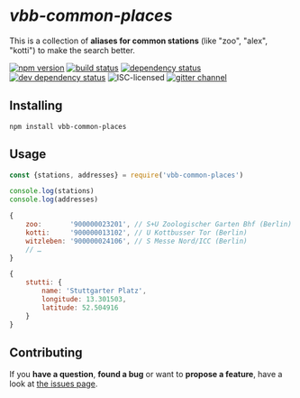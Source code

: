 # *vbb-common-places*

This is a collection of **aliases for common stations** (like "zoo", "alex", "kotti") to make the search better.

[![npm version](https://img.shields.io/npm/v/vbb-common-places.svg)](https://www.npmjs.com/package/vbb-common-places)
[![build status](https://img.shields.io/travis/derhuerst/vbb-common-places.svg)](https://travis-ci.org/derhuerst/vbb-common-places)
[![dependency status](https://img.shields.io/david/derhuerst/vbb-common-places.svg)](https://david-dm.org/derhuerst/vbb-common-places)
[![dev dependency status](https://img.shields.io/david/dev/derhuerst/vbb-common-places.svg)](https://david-dm.org/derhuerst/vbb-common-places#info=devDependencies)
![ISC-licensed](https://img.shields.io/github/license/derhuerst/vbb-common-places.svg)
[![gitter channel](https://badges.gitter.im/derhuerst/vbb-rest.svg)](https://gitter.im/derhuerst/vbb-rest)


## Installing

```shell
npm install vbb-common-places
```


## Usage

```js
const {stations, addresses} = require('vbb-common-places')

console.log(stations)
console.log(addresses)
```

```js
{
	zoo:       '900000023201', // S+U Zoologischer Garten Bhf (Berlin)
	kotti:     '900000013102', // U Kottbusser Tor (Berlin)
	witzleben: '900000024106', // S Messe Nord/ICC (Berlin)
	// …
}
```

```js
{
	stutti: {
		name: 'Stuttgarter Platz',
		longitude: 13.301503,
		latitude: 52.504916
	}
}
```


## Contributing

If you **have a question**, **found a bug** or want to **propose a feature**, have a look at [the issues page](https://github.com/derhuerst/vbb-common-places/issues).
